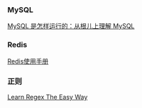 ### MySQL ###
[MySQL 是怎样运行的：从根儿上理解 MySQL](https://juejin.cn/book/6844733769996304392)
### Redis ###
[Redis使用手册](http://redisguide.com/)
### 正则 ###
[Learn Regex The Easy Way](https://github.com/cdoco/learn-regex-zh)
